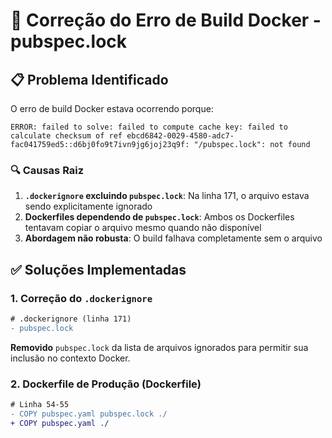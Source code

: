 # 🐳 Correção do Erro de Build Docker - pubspec.lock

## 📋 Problema Identificado

O erro de build Docker estava ocorrendo porque:

```
ERROR: failed to solve: failed to compute cache key: failed to calculate checksum of ref ebcd6842-0029-4580-adc7-fac041759ed5::d6bj0fo9t7ivn9jg6joj23q9f: "/pubspec.lock": not found
```

### 🔍 Causas Raiz

1. **`.dockerignore` excluindo `pubspec.lock`**: Na linha 171, o arquivo estava sendo explicitamente ignorado
2. **Dockerfiles dependendo de `pubspec.lock`**: Ambos os Dockerfiles tentavam copiar o arquivo mesmo quando não disponível
3. **Abordagem não robusta**: O build falhava completamente sem o arquivo

## ✅ Soluções Implementadas

### 1. **Correção do `.dockerignore`**
```diff
# .dockerignore (linha 171)
- pubspec.lock
```
**Removido** `pubspec.lock` da lista de arquivos ignorados para permitir sua inclusão no contexto Docker.

### 2. **Dockerfile de Produção (Dockerfile)**
```diff
# Linha 54-55
- COPY pubspec.yaml pubspec.lock ./
+ COPY pubspec.yaml ./
